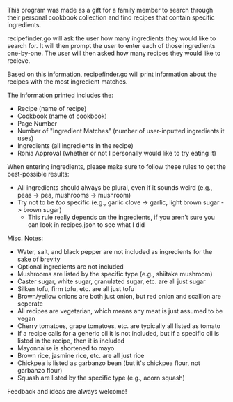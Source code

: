 This program was made as a gift for a family member to search through their personal cookbook collection and find recipes that contain specific ingredients.

recipefinder.go will ask the user how many ingredients they would like to search for. It will then prompt the user to enter each of those ingredients one-by-one. The user will then asked how many recipes they would like to recieve. 

Based on this information, recipefinder.go will print information about the recipes with the most ingredient matches. 

The information printed includes the:
- Recipe (name of recipe)
- Cookbook (name of cookbook)
- Page Number
- Number of "Ingredient Matches" (number of user-inputted ingredients it uses)
- Ingredients (all ingredients in the recipe)
- Ronia Approval (whether or not I personally would like to try eating it)

When entering ingredients, please make sure to follow these rules to get the best-possible results:
- All ingredients should always be plural, even if it sounds weird (e.g., peas -> pea, mushrooms -> mushroom)
- Try not to be *too* specific (e.g., garlic clove -> garlic, light brown sugar -> brown sugar)
    - This rule really depends on the ingredients, if you aren't sure you can look in recipes.json to see what I did

Misc. Notes:
- Water, salt, and black pepper are not included as ingredients for the sake of brevity
- Optional ingredients are not included
- Mushrooms are listed by the specific type (e.g., shiitake mushroom)
- Caster sugar, white sugar, granulated sugar, etc. are all just sugar
- Silken tofu, firm tofu, etc. are all just tofu
- Brown/yellow onions are both just onion, but red onion and scallion are seperate
- All recipes are vegetarian, which means any meat is just assumed to be vegan
- Cherry tomatoes, grape tomatoes, etc. are typically all listed as tomato
- If a recipe calls for a generic oil it is not included, but if a specific oil is listed in the recipe, then it is included
- Mayonnaise is shortened to mayo
- Brown rice, jasmine rice, etc. are all just rice
- Chickpea is listed as garbanzo bean (but it's chickpea flour, not garbanzo flour)
- Squash are listed by the specific type (e.g., acorn squash)

Feedback and ideas are always welcome!